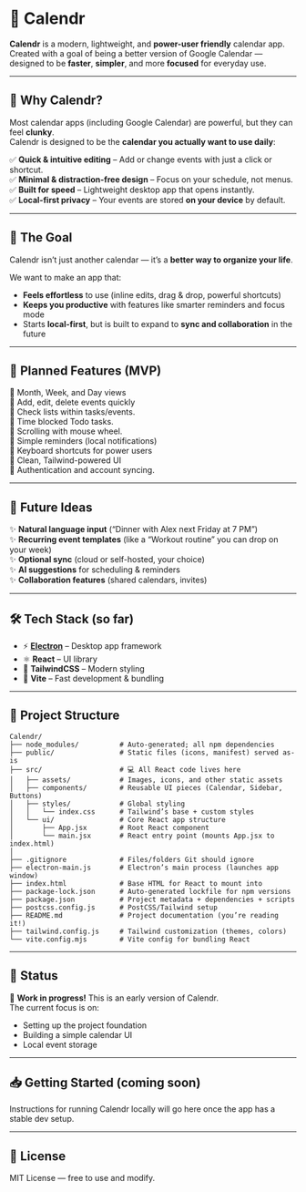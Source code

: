 # 📅 Calendr

**Calendr** is a modern, lightweight, and **power-user friendly** calendar app.  
Created with a goal of being a better version of Google Calendar — designed to be **faster**, **simpler**, and more **focused** for everyday use.

---

## 🌟 Why Calendr?

Most calendar apps (including Google Calendar) are powerful, but they can feel **clunky**.  
Calendr is designed to be the **calendar you actually want to use daily**:

✅ **Quick & intuitive editing** – Add or change events with just a click or shortcut.  
✅ **Minimal & distraction-free design** – Focus on your schedule, not menus.  
✅ **Built for speed** – Lightweight desktop app that opens instantly.  
✅ **Local-first privacy** – Your events are stored **on your device** by default.

---

## 🎯 The Goal

Calendr isn’t just another calendar — it’s a **better way to organize your life**.  

We want to make an app that:
- **Feels effortless** to use (inline edits, drag & drop, powerful shortcuts)
- **Keeps you productive** with features like smarter reminders and focus mode
- Starts **local-first**, but is built to expand to **sync and collaboration** in the future

---

## 🚀 Planned Features (MVP)

🔹 Month, Week, and Day views  
🔹 Add, edit, delete events quickly  
🔹 Check lists within tasks/events.  
🔹 Time blocked Todo tasks.   
🔹 Scrolling with mouse wheel.  
🔹 Simple reminders (local notifications)  
🔹 Keyboard shortcuts for power users  
🔹 Clean, Tailwind-powered UI  
🔹 Authentication and account syncing.  

---

## 🌈 Future Ideas

✨ **Natural language input** (“Dinner with Alex next Friday at 7 PM”)  
✨ **Recurring event templates** (like a “Workout routine” you can drop on your week)  
✨ **Optional sync** (cloud or self-hosted, your choice)  
✨ **AI suggestions** for scheduling & reminders  
✨ **Collaboration features** (shared calendars, invites)

---

## 🛠 Tech Stack (so far)

- ⚡ **[Electron](https://electronjs.org/)** – Desktop app framework  
- ⚛️ **React** – UI library  
- 🎨 **TailwindCSS** – Modern styling  
- 🔧 **Vite** – Fast development & bundling

---

## 📁 Project Structure

```plaintext
Calendr/
├── node_modules/          # Auto-generated; all npm dependencies
├── public/                # Static files (icons, manifest) served as-is
├── src/                   # 💻 All React code lives here
│   ├── assets/            # Images, icons, and other static assets
│   ├── components/        # Reusable UI pieces (Calendar, Sidebar, Buttons)
│   ├── styles/            # Global styling
│   │   └── index.css      # Tailwind’s base + custom styles
│   └── ui/                # Core React app structure
│       ├── App.jsx        # Root React component
│       └── main.jsx       # React entry point (mounts App.jsx to index.html)
│
├── .gitignore             # Files/folders Git should ignore
├── electron-main.js       # Electron’s main process (launches app window)
├── index.html             # Base HTML for React to mount into
├── package-lock.json      # Auto-generated lockfile for npm versions
├── package.json           # Project metadata + dependencies + scripts
├── postcss.config.js      # PostCSS/Tailwind setup
├── README.md              # Project documentation (you’re reading it!)
├── tailwind.config.js     # Tailwind customization (themes, colors)
└── vite.config.mjs        # Vite config for bundling React

```

---

## 📌 Status

🚧 **Work in progress!** This is an early version of Calendr.  
The current focus is on:
- Setting up the project foundation
- Building a simple calendar UI
- Local event storage

---

## 📥 Getting Started (coming soon)

Instructions for running Calendr locally will go here once the app has a stable dev setup.

---

## 📜 License

MIT License — free to use and modify.
